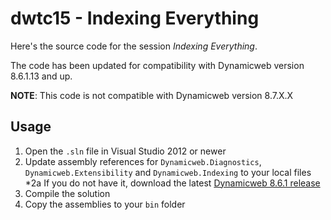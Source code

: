 dwtc15 - Indexing Everything
============================

Here's the source code for the session *Indexing Everything*.

The code has been updated for compatibility with Dynamicweb version 8.6.1.13 and up.

**NOTE**: This code is not compatible with Dynamicweb version 8.7.X.X

Usage
-----

1. Open the `.sln` file in Visual Studio 2012 or newer
2. Update assembly references for `Dynamicweb.Diagnostics`, `Dynamicweb.Extensibility` and `Dynamicweb.Indexing` to your local files
	*2a If you do not have it, download the latest [Dynamicweb 8.6.1 release](http://developer.dynamicweb.com/downloads/dynamicweb-8.aspx)
3. Compile the solution
4. Copy the assemblies to your `bin` folder